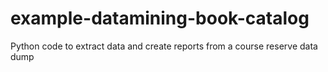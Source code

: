 # example-datamining-book-catalog
Python code to extract data and create reports from a course reserve data dump
